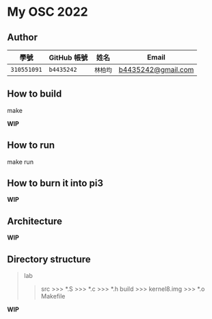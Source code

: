 # My OSC 2022

## Author

| 學號 | GitHub 帳號 | 姓名 | Email |
| --- | ----------- | --- | --- |
|`310551091`| `b4435242` | `林柏均` | b4435242@gmail.com |

## How to build

make

**WIP**

## How to run

make run

## How to burn it into pi3

**WIP**

## Architecture

**WIP**

## Directory structure

> lab
  >> src
    >>> *.S
    >>> *.c
    >>> *.h
  >> build
    >>> kernel8.img
    >>> *.o
  >> Makefile

**WIP**
